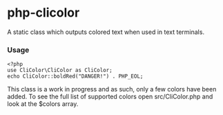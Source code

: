 # php-clicolor
A static class which outputs colored text when used in text terminals.

### Usage

    <?php
    use CliColor\CliColor as CliColor;
    echo CliColor::boldRed("DANGER!") . PHP_EOL;
    
This class is a work in progress and as such, only a few colors have been added. To see the full list of supported colors open src/CliColor.php and look at the $colors array.

